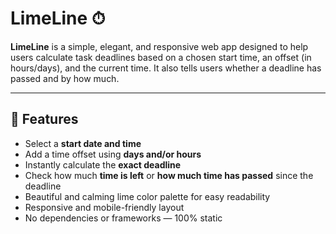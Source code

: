 # LimeLine ⏱

**LimeLine** is a simple, elegant, and responsive web app designed to help users calculate task deadlines based on a chosen start time, an offset (in hours/days), and the current time. It also tells users whether a deadline has passed and by how much.

---

## 🧩 Features

-  Select a **start date and time**
-  Add a time offset using **days and/or hours**
-  Instantly calculate the **exact deadline**
-  Check how much **time is left** or **how much time has passed** since the deadline
-  Beautiful and calming lime color palette for easy readability
-  Responsive and mobile-friendly layout
-  No dependencies or frameworks — 100% static

